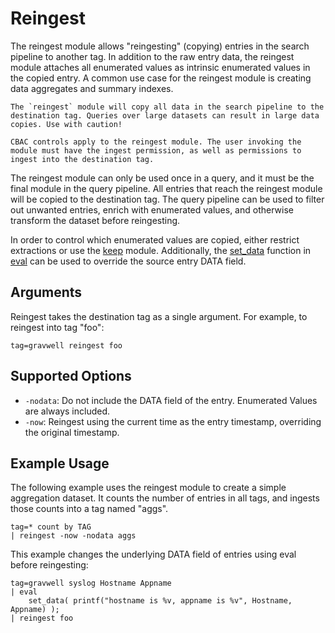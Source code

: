 # Reingest

The reingest module allows "reingesting" (copying) entries in the search pipeline to another tag. In addition to the raw entry data, the reingest module attaches all enumerated values as intrinsic enumerated values in the copied entry. A common use case for the reingest module is creating data aggregates and summary indexes.

```{warning}
The `reingest` module will copy all data in the search pipeline to the destination tag. Queries over large datasets can result in large data copies. Use with caution!
```

```{note}
CBAC controls apply to the reingest module. The user invoking the module must have the ingest permission, as well as permissions to ingest into the destination tag.
```

The reingest module can only be used once in a query, and it must be the final module in the query pipeline. All entries that reach the reingest module will be copied to the destination tag. The query pipeline can be used to filter out unwanted entries, enrich with enumerated values, and otherwise transform the dataset before reingesting.

In order to control which enumerated values are copied, either restrict extractions or use the [keep](/search/keep/keep) module. Additionally, the [set_data](#set-data-target) function in [eval](/search/eval/eval) can be used to override the source entry DATA field.

## Arguments

Reingest takes the destination tag as a single argument. For example, to reingest into tag "foo":

```gravwell
tag=gravwell reingest foo
```

## Supported Options

* `-nodata`: Do not include the DATA field of the entry. Enumerated Values are always included.
* `-now`: Reingest using the current time as the entry timestamp, overriding the original timestamp.

## Example Usage

The following example uses the reingest module to create a simple aggregation dataset. It counts the number of entries in all tags, and ingests those counts into a tag named "aggs".

```gravwell
tag=* count by TAG
| reingest -now -nodata aggs
```

This example changes the underlying DATA field of entries using eval before reingesting:

```gravwell
tag=gravwell syslog Hostname Appname
| eval
    set_data( printf("hostname is %v, appname is %v", Hostname, Appname) );
| reingest foo
```
